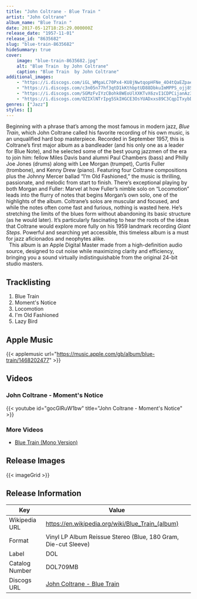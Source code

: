 ```yaml
---
title: "John Coltrane - Blue Train "
artist: "John Coltrane"
album_name: "Blue Train "
date: 2017-05-12T18:25:29.000000Z
release_date: "1957-11-01"
release_id: "8635682"
slug: "blue-train-8635682"
hideSummary: true
cover:
    image: "blue-train-8635682.jpg"
    alt: "Blue Train  by John Coltrane"
    caption: "Blue Train  by John Coltrane"
additional_images:
    - "https://i.discogs.com/iGL_WMgaLC70Px4-KU8jNwtqopHFNe_4O4tQaEZpaeY/rs:fit/g:sm/q:90/h:416/w:416/czM6Ly9kaXNjb2dz/LWRhdGFiYXNlLWlt/YWdlcy9SLTg2MzU2/ODItMTQ2NTc1Nzgw/MS02NTE2LmpwZWc.jpeg"
    - "https://i.discogs.com/c3n05n77hf3qtD1kKthbptUD88DbkuImMPPS_ojj8SA/rs:fit/g:sm/q:90/h:415/w:600/czM6Ly9kaXNjb2dz/LWRhdGFiYXNlLWlt/YWdlcy9SLTg2MzU2/ODItMTQ2NTc1OTEx/MC01MDc0LmpwZWc.jpeg"
    - "https://i.discogs.com/SGMzFvIYzCBohk8WEoUlXXKTvX6zvI1CDPCijanAz3w/rs:fit/g:sm/q:90/h:640/w:480/czM6Ly9kaXNjb2dz/LWRhdGFiYXNlLWlt/YWdlcy9SLTg2MzU2/ODItMTU3OTUzNTAy/OC02MjE1LmpwZWc.jpeg"
    - "https://i.discogs.com/OZIXlNTrIpg5SkIHGCE3OsYUADxxs89C3CqpITxybDc/rs:fit/g:sm/q:90/h:640/w:480/czM6Ly9kaXNjb2dz/LWRhdGFiYXNlLWlt/YWdlcy9SLTg2MzU2/ODItMTU3OTUzNTAy/OC0zMjk5LmpwZWc.jpeg"
genres: ["Jazz"]
styles: []
---
```


Beginning with a phrase that’s among the most famous in modern jazz, <i>Blue Train</i>, which John Coltrane called his favorite recording of his own music, is an unqualified hard bop masterpiece. Recorded in September 1957, this is Coltrane’s first major album as a bandleader (and his only one as a leader for Blue Note), and he selected some of the best young jazzmen of the era to join him: fellow Miles Davis band alumni Paul Chambers (bass) and Philly Joe Jones (drums) along with Lee Morgan (trumpet), Curtis Fuller (trombone), and Kenny Drew (piano). Featuring four Coltrane compositions plus the Johnny Mercer ballad “I’m Old Fashioned,” the music is thrilling, passionate, and melodic from start to finish. There’s exceptional playing by both Morgan and Fuller: Marvel at how Fuller’s nimble solo on “Locomotion” leads into the flurry of notes that begins Morgan’s own solo, one of the highlights of the album. Coltrane’s solos are muscular and focused, and while the notes often come fast and furious, nothing is wasted here. He’s stretching the limits of the blues form without abandoning its basic structure (as he would later). It’s particularly fascinating to hear the roots of the ideas that Coltrane would explore more fully on his 1959 landmark recording <i>Giant Steps</i>. Powerful and searching yet accessible, this timeless album is a must for jazz aficionados and neophytes alike.<br /> 
This album is an Apple Digital Master made from a high-definition audio source, designed to cut noise while maximizing clarity and efficiency, bringing you a sound virtually indistinguishable from the original 24-bit studio masters.
        
        
    


## Tracklisting
1. Blue Train
2. Moment's Notice
3. Locomotion
4. I'm Old Fashioned
5. Lazy Bird

## Apple Music
{{< applemusic url="https://music.apple.com/gb/album/blue-train/1468202477" >}}<br>


## Videos
### John Coltrane - Moment's Notice
{{< youtube id="gocGlRuW1bw" title="John Coltrane - Moment's Notice" >}}<br>
### More Videos

- [Blue Train (Mono Version)](https://www.youtube.com/watch?v=XF9ebuo4tP8)

## Release Images
{{< imageGrid >}}

## Release Information
|  Key           | Value                                                |
| ---------------| ---------------------------------------------------- |
| Wikipedia URL | https://en.wikipedia.org/wiki/Blue_Train_(album) |
| Format         | Vinyl LP Album Reissue Stereo (Blue, 180 Gram, Die-cut Sleeve) |
| Label          | DOL |
| Catalog Number | DOL709MB |
| Discogs URL    | [John Coltrane - Blue Train ](https://www.discogs.com/release/8635682-John-Coltrane-Blue-Train-) |